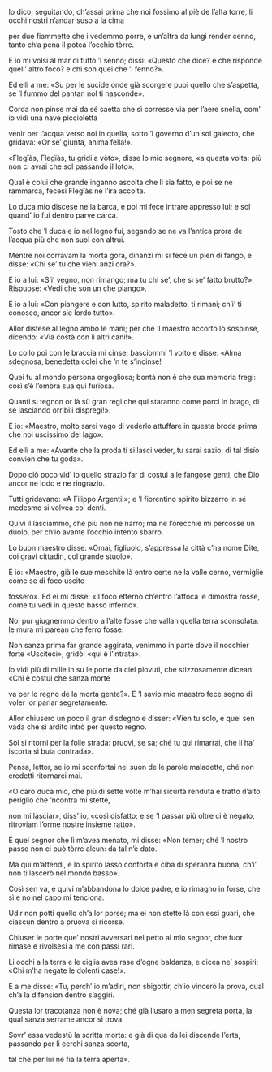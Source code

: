 Io dico, seguitando, ch’assai prima
che noi fossimo al piè de l’alta torre,
li occhi nostri n’andar suso a la cima

per due fiammette che i vedemmo porre,
e un’altra da lungi render cenno,
tanto ch’a pena il potea l’occhio tòrre.

E io mi volsi al mar di tutto ’l senno;
dissi: «Questo che dice? e che risponde
quell’ altro foco? e chi son quei che ’l fenno?».

Ed elli a me: «Su per le sucide onde
già scorgere puoi quello che s’aspetta,
se ’l fummo del pantan nol ti nasconde».

Corda non pinse mai da sé saetta
che sì corresse via per l’aere snella,
com’ io vidi una nave piccioletta

venir per l’acqua verso noi in quella,
sotto ’l governo d’un sol galeoto,
che gridava: «Or se’ giunta, anima fella!».

«Flegïàs, Flegïàs, tu gridi a vòto»,
disse lo mio segnore, «a questa volta:
più non ci avrai che sol passando il loto».

Qual è colui che grande inganno ascolta
che li sia fatto, e poi se ne rammarca,
fecesi Flegïàs ne l’ira accolta.

Lo duca mio discese ne la barca,
e poi mi fece intrare appresso lui;
e sol quand’ io fui dentro parve carca.

Tosto che ’l duca e io nel legno fui,
segando se ne va l’antica prora
de l’acqua più che non suol con altrui.

Mentre noi corravam la morta gora,
dinanzi mi si fece un pien di fango,
e disse: «Chi se’ tu che vieni anzi ora?».

E io a lui: «S’i’ vegno, non rimango;
ma tu chi se’, che sì se’ fatto brutto?».
Rispuose: «Vedi che son un che piango».

E io a lui: «Con piangere e con lutto,
spirito maladetto, ti rimani;
ch’i’ ti conosco, ancor sie lordo tutto».

Allor distese al legno ambo le mani;
per che ’l maestro accorto lo sospinse,
dicendo: «Via costà con li altri cani!».

Lo collo poi con le braccia mi cinse;
basciommi ’l volto e disse: «Alma sdegnosa,
benedetta colei che ’n te s’incinse!

Quei fu al mondo persona orgogliosa;
bontà non è che sua memoria fregi:
così s’è l’ombra sua qui furïosa.

Quanti si tegnon or là sù gran regi
che qui staranno come porci in brago,
di sé lasciando orribili dispregi!».

E io: «Maestro, molto sarei vago
di vederlo attuffare in questa broda
prima che noi uscissimo del lago».

Ed elli a me: «Avante che la proda
ti si lasci veder, tu sarai sazio:
di tal disïo convien che tu goda».

Dopo ciò poco vid’ io quello strazio
far di costui a le fangose genti,
che Dio ancor ne lodo e ne ringrazio.

Tutti gridavano: «A Filippo Argenti!»;
e ’l fiorentino spirito bizzarro
in sé medesmo si volvea co’ denti.

Quivi il lasciammo, che più non ne narro;
ma ne l’orecchie mi percosse un duolo,
per ch’io avante l’occhio intento sbarro.

Lo buon maestro disse: «Omai, figliuolo,
s’appressa la città c’ha nome Dite,
coi gravi cittadin, col grande stuolo».

E io: «Maestro, già le sue meschite
là entro certe ne la valle cerno,
vermiglie come se di foco uscite

fossero». Ed ei mi disse: «Il foco etterno
ch’entro l’affoca le dimostra rosse,
come tu vedi in questo basso inferno».

Noi pur giugnemmo dentro a l’alte fosse
che vallan quella terra sconsolata:
le mura mi parean che ferro fosse.

Non sanza prima far grande aggirata,
venimmo in parte dove il nocchier forte
«Usciteci», gridò: «qui è l’intrata».

Io vidi più di mille in su le porte
da ciel piovuti, che stizzosamente
dicean: «Chi è costui che sanza morte

va per lo regno de la morta gente?».
E ’l savio mio maestro fece segno
di voler lor parlar segretamente.

Allor chiusero un poco il gran disdegno
e disser: «Vien tu solo, e quei sen vada
che sì ardito intrò per questo regno.

Sol si ritorni per la folle strada:
pruovi, se sa; ché tu qui rimarrai,
che li ha’ iscorta sì buia contrada».

Pensa, lettor, se io mi sconfortai
nel suon de le parole maladette,
ché non credetti ritornarci mai.

«O caro duca mio, che più di sette
volte m’hai sicurtà renduta e tratto
d’alto periglio che ’ncontra mi stette,

non mi lasciar», diss’ io, «così disfatto;
e se ’l passar più oltre ci è negato,
ritroviam l’orme nostre insieme ratto».

E quel segnor che lì m’avea menato,
mi disse: «Non temer; ché ’l nostro passo
non ci può tòrre alcun: da tal n’è dato.

Ma qui m’attendi, e lo spirito lasso
conforta e ciba di speranza buona,
ch’i’ non ti lascerò nel mondo basso».

Così sen va, e quivi m’abbandona
lo dolce padre, e io rimagno in forse,
che sì e no nel capo mi tenciona.

Udir non potti quello ch’a lor porse;
ma ei non stette là con essi guari,
che ciascun dentro a pruova si ricorse.

Chiuser le porte que’ nostri avversari
nel petto al mio segnor, che fuor rimase
e rivolsesi a me con passi rari.

Li occhi a la terra e le ciglia avea rase
d’ogne baldanza, e dicea ne’ sospiri:
«Chi m’ha negate le dolenti case!».

E a me disse: «Tu, perch’ io m’adiri,
non sbigottir, ch’io vincerò la prova,
qual ch’a la difension dentro s’aggiri.

Questa lor tracotanza non è nova;
ché già l’usaro a men segreta porta,
la qual sanza serrame ancor si trova.

Sovr’ essa vedestù la scritta morta:
e già di qua da lei discende l’erta,
passando per li cerchi sanza scorta,

tal che per lui ne fia la terra aperta».